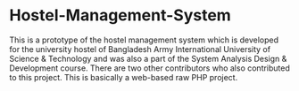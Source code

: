 # Hostel-Management-System
This is a prototype of the hostel management system which is developed for the university hostel of Bangladesh Army International University of Science & Technology and was also a part of the System Analysis Design & Development course. There are two other contributors who also contributed to this project. This is basically a web-based raw PHP project.
